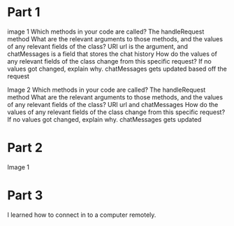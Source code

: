 # Part 1
  image 1
  Which methods in your code are called? The handleRequest method
What are the relevant arguments to those methods, and the values of any relevant fields of the class? URI url is the argument, and chatMessages is a field that stores the chat history
How do the values of any relevant fields of the class change from this specific request? If no values got changed, explain why. chatMessages gets updated based off the request

Image 2
Which methods in your code are called? The handleRequest method 
What are the relevant arguments to those methods, and the values of any relevant fields of the class? URI url and chatMessages
How do the values of any relevant fields of the class change from this specific request? If no values got changed, explain why. chatMessages gets updated 

# Part 2
Image 1



# Part 3 
I learned how to connect in to a computer remotely. 
